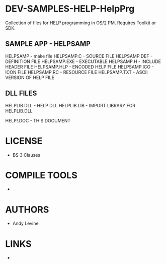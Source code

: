 # DEV-SAMPLES-HELP-HelpPrg
Collection of files for HELP programming in OS/2 PM. Requires Toolkit or SDK.

SAMPLE APP - HELPSAMP
---------------------
HELPSAMP                - make file
HELPSAMP.C              - SOURCE FILE
HELPSAMP.DEF            - DEFINITION FILE
HELPSAMP.EXE            - EXECUTABLE
HELPSAMP.H              - INCLUDE HEADER FILE
HELPSAMP.HLP            - ENCODED HELP FILE
HELPSAMP.ICO            - ICON FILE 
HELPSAMP.RC             - RESOURCE FILE
HELPSAMP.TXT            - ASCII VERSION OF HELP FILE

       
DLL FILES
---------
HELPLIB.DLL             - HELP DLL
HELPLIB.LIB             - IMPORT LIBRARY FOR HELPLIB.DLL


HELP!.DOC               - THIS DOCUMENT

LICENSE
===============
* BS 3 Clauses

COMPILE TOOLS
===============
* 
 
AUTHORS
===============
* Andy Levine

LINKS
===============
* 
